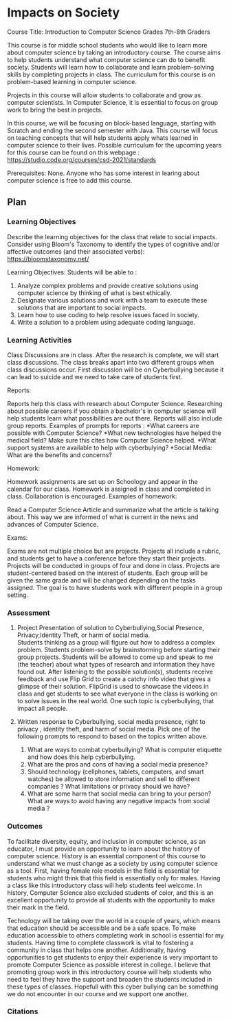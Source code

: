 # Impacts on Society


Course Title: Introduction to Computer Science  Grades 7th-8th Graders 

This course is for middle school students who would like to learn more about computer science by taking an introductory course. The course aims to help students understand what computer science can do to benefit society. Students will learn how to collaborate and learn problem-solving skills by completing projects in class. The curriculum for this course is on problem-based learning in computer science. 

Projects in this course will allow students to collaborate and grow as computer scientists. In Computer Science, it is essential to focus on group work to bring the best in projects.


In this course, we will be focusing on block-based language, starting with Scratch and ending the second semester with Java. This course will focus on teaching concepts that will help students apply whats learned in computer science to their lives.
Possible curriculum for the upcoming years for this course can be found on this webpage : https://studio.code.org/courses/csd-2021/standards

Prerequisites: None. Anyone who has some interest in learing about computer science is free to add this course. 


## Plan

### Learning Objectives

Describe the learning objectives for the class that relate to social impacts. Consider using Bloom's Taxonomy to identify the types of cognitive and/or affective outcomes (and their associated verbs): https://bloomstaxonomy.net/

Learning Objectives: 
Students will be able to :
1. Analyze complex problems and provide creative solutions using computer science by thinking of what is best ethically. 
2. Designate various solutions and work with a team to execute these solutions that are important to social impacts.
3. Learn how to use coding to help resolve issues faced in society. 
4. Write a solution to a problem using adequate coding language. 

### Learning Activities

Class Discussions are in class. After the research is complete, we will start class discussions. The class breaks apart into two different groups when class discussions occur.  First discussion will be on Cyberbullying because it can lead to suicide and we need to take care of students first. 

Reports:

Reports help this class with research about Computer Science. Researching about possible careers if you obtain a bachelor's in computer science will help students learn what possibilities are out there. Reports will also include group reports. 
Examples of prompts for reports :
*What careers are possible with Computer Science? 
*What new technologies have helped the medical field? Make sure this cites how Computer Science helped.
*What support systems are available to help with cyberbulying?
*Social Media: What are the benefits and concerns? 


Homework:

Homework assignments are set up on Schoology and appear in the calendar for our class. Homework is assigned in class and completed in class. Collaboration is encouraged. 
Examples of homework: 

Read a Computer Science Article and summarize what the article is talking about. This way we are informed of what is current in the news and advances of Computer Science. 

Exams:

Exams are not multiple choice but are projects. Projects all include a rubric, and students get to have a conference before they start their projects. Projects will be conducted in groups of four and done in class. Projects are student-centered based on the interest of students. Each group will be given the same grade and will be changed depending on the tasks assigned. The goal is to have students work with different people in a group setting. 

### Assessment

1. Project Presentation of solution to Cyberbullying,Social Presence, Privacy,Identity Theft, or harm of social media.  
 Students thinking as a group will figure out how to address a complex problem. Students problem-solve by brainstorming before starting their group projects. Students will be allowed to come up and speak to me (the teacher) about what types of research and information they have found out. After listening to the possible solution(s), students receive feedback and use Flip Grid to create a catchy info video that gives a glimpse of their solution. FlipGrid is used to showcase the videos in class and get students to see what everyone in the class is working on to solve issues in the real world. One such topic is cyberbullying, that impact all people. 
 
 2. Written response to Cyberbullying, social media presence, right to  privacy , identity theft, and harm of social media. 
 Pick one of the following prompts to respond to based on the topics written above.
       1. What are ways to combat cyberbullying? What is computer etiquette and how does this help cyberbullying. 
       2. What are the pros and cons of having a social media presence?
       3. Should technology (cellphones, tablets, computers, and smart watches) be allowed to store information and sell to different companies ? What limitations or privacy should we have? 
       4. What are some harm that social media can bring to your person? What are ways to avoid having any negative impacts from social media ? 
 
 

### Outcomes



To facilitate diversity, equity, and inclusion in computer science, as an educator, I must provide an opportunity to learn about the history of computer science. History is an essential component of this course to understand what we must change as a society by using computer science as a tool. First, having female role models in the field is essential for students who might think that this field is essentially only for males. Having a class like this introductory class will help students feel welcome. In history, Computer Science also excluded students of color, and this is an excellent opportunity to provide all students with the opportunity to make their mark in the field. 


Technology will be taking over the world in a couple of years, which means that education should be accessible and be a safe space. To make education accessible to others completing work in school is essential for my students. Having time to complete classwork is vital to fostering a community in class that helps one another. Additionally, having opportunities to get students to enjoy their experience is very important to promote Computer Science as possible interest in college. I believe that promoting group work in this introductory course will help students who need to feel they have the support and broaden the students included in these types of classes. Hopefull with this cyber bullying can be something we do not encounter in our course and we support one another.



###  Citations
